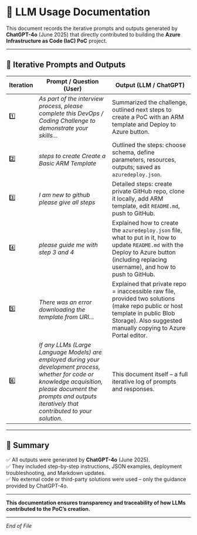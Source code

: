 
# 📄 LLM Usage Documentation

This document records the iterative prompts and outputs generated by **ChatGPT-4o** (June 2025) that directly contributed to building the **Azure Infrastructure as Code (IaC) PoC** project.

---

## 🔷 Iterative Prompts and Outputs

| **Iteration** | **Prompt / Question (User)** | **Output (LLM / ChatGPT)** |
|---------------|-----------------------------|-----------------------------|
| 1️⃣ | *As part of the interview process, please complete this DevOps / Coding Challenge to demonstrate your skills…* | Summarized the challenge, outlined next steps to create a PoC with an ARM template and Deploy to Azure button. |
| 2️⃣ | *steps to create Create a Basic ARM Template* | Outlined the steps: choose schema, define parameters, resources, outputs; saved as `azuredeploy.json`. |
| 3️⃣ | *I am new to github please give all steps* | Detailed steps: create private GitHub repo, clone it locally, add ARM template, edit `README.md`, push to GitHub. |
| 4️⃣ | *please guide me with step 3 and 4* | Explained how to create the `azuredeploy.json` file, what to put in it, how to update `README.md` with the Deploy to Azure button (including replacing username), and how to push to GitHub. |
| 5️⃣ | *There was an error downloading the template from URI…* | Explained that private repo = inaccessible raw file, provided two solutions (make repo public or host template in public Blob Storage). Also suggested manually copying to Azure Portal editor. |
| 6️⃣ | *If any LLMs (Large Language Models) are employed during your development process, whether for code or knowledge acquisition, please document the prompts and outputs iteratively that contributed to your solution.* | This document itself – a full iterative log of prompts and responses. |

---

## 🔷 Summary

✅ All outputs were generated by **ChatGPT-4o** (June 2025).  
✅ They included step-by-step instructions, JSON examples, deployment troubleshooting, and Markdown updates.  
✅ No external code or third-party solutions were used – only the guidance provided by ChatGPT-4o.

---

**This documentation ensures transparency and traceability of how LLMs contributed to the PoC’s creation.**

---

*End of File*
